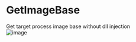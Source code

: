 # GetImageBase
Get target process image base without dll injection  
![image](https://user-images.githubusercontent.com/35417717/176324955-4cdd1edc-af95-4dd9-bc35-533d367b40b6.png)
